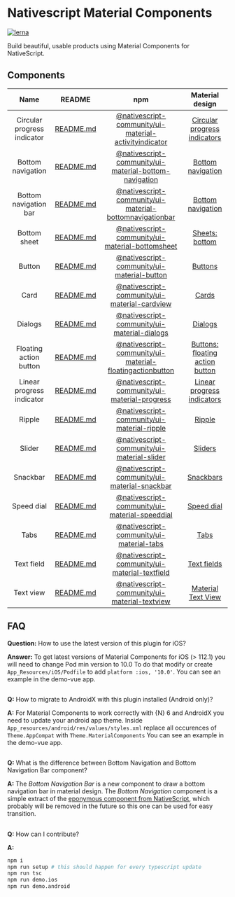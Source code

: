 # Nativescript Material Components

[![lerna](https://img.shields.io/badge/maintained%20with-lerna-cc00ff.svg)](https://lerna.js.org/)

Build beautiful, usable products using Material Components for NativeScript.

## Components

| Name | README | npm | Material design |
| :---: | :---: | :---: | :---: |
| Circular progress indicator | [README.md](https://github.com/nativescript-community/ui-material-components/blob/master/packages/activityindicator/README.md) | [@nativescript-community/ui-material-activityindicator](https://www.npmjs.com/package/@nativescript-community/ui-material-activityindicator) | [Circular progress indicators](https://material.io/components/progress-indicators#circular-progress-indicators) |
| Bottom navigation | [README.md](https://github.com/nativescript-community/ui-material-components/blob/master/packages/bottom-navigation/README.md) | [@nativescript-community/ui-material-bottom-navigation](https://www.npmjs.com/package/@nativescript-community/ui-material-bottom-navigation) | [Bottom navigation](https://material.io/components/bottom-navigation) |
| Bottom navigation bar | [README.md](https://github.com/nativescript-community/ui-material-components/blob/master/packages/bottomnavigationbar/README.md) | [@nativescript-community/ui-material-bottomnavigationbar](https://www.npmjs.com/package/@nativescript-community/ui-material-bottomnavigationbar) | [Bottom navigation](https://material.io/components/bottom-navigation) |
| Bottom sheet | [README.md](https://github.com/nativescript-community/ui-material-components/blob/master/packages/bottomsheet/README.md) | [@nativescript-community/ui-material-bottomsheet](https://www.npmjs.com/package/@nativescript-community/ui-material-bottomsheet) | [Sheets: bottom](https://material.io/components/sheets-bottom) |
| Button | [README.md](https://github.com/nativescript-community/ui-material-components/blob/master/packages/button/README.md) | [@nativescript-community/ui-material-button](https://www.npmjs.com/package/@nativescript-community/ui-material-button) | [Buttons](https://material.io/components/buttons) |
| Card | [README.md](https://github.com/nativescript-community/ui-material-components/blob/master/packages/cardview/README.md) | [@nativescript-community/ui-material-cardview](https://www.npmjs.com/package/@nativescript-community/ui-material-cardview) | [Cards](https://material.io/components/cards) |
| Dialogs | [README.md](https://github.com/nativescript-community/ui-material-components/blob/master/packages/dialogs/README.md) | [@nativescript-community/ui-material-dialogs](https://www.npmjs.com/package/@nativescript-community/ui-material-dialogs) | [Dialogs](https://material.io/components/dialogs) |
| Floating action button | [README.md](https://github.com/nativescript-community/ui-material-components/blob/master/packages/floatingactionbutton/README.md) | [@nativescript-community/ui-material-floatingactionbutton](https://www.npmjs.com/package/@nativescript-community/ui-material-floatingactionbutton) | [Buttons: floating action button](https://material.io/components/buttons-floating-action-button) |
| Linear progress indicator | [README.md](https://github.com/nativescript-community/ui-material-components/blob/master/packages/progress/README.md) | [@nativescript-community/ui-material-progress](https://www.npmjs.com/package/@nativescript-community/ui-material-progress) | [Linear progress indicators](https://material.io/components/progress-indicators#linear-progress-indicators) |
| Ripple | [README.md](https://github.com/nativescript-community/ui-material-components/blob/master/packages/ripple/README.md) | [@nativescript-community/ui-material-ripple](https://www.npmjs.com/package/@nativescript-community/ui-material-ripple) | [Ripple](https://material.io/design/interaction/states.html#pressed) |
| Slider | [README.md](https://github.com/nativescript-community/ui-material-components/blob/master/packages/slider/README.md) | [@nativescript-community/ui-material-slider](https://www.npmjs.com/package/@nativescript-community/ui-material-slider) | [Sliders](https://material.io/components/sliders) |
| Snackbar | [README.md](https://github.com/nativescript-community/ui-material-components/blob/master/packages/snackbar/README.md) | [@nativescript-community/ui-material-snackbar](https://www.npmjs.com/package/@nativescript-community/ui-material-snackbar) | [Snackbars](https://material.io/components/snackbars) |
| Speed dial | [README.md](https://github.com/nativescript-community/ui-material-components/blob/master/packages/speeddial/README.md) | [@nativescript-community/ui-material-speeddial](https://www.npmjs.com/package/@nativescript-community/ui-material-speeddial) | [Speed dial](https://material.io/components/buttons-floating-action-button#types-of-transitions) |
| Tabs | [README.md](https://github.com/nativescript-community/ui-material-components/blob/master/packages/tabs/README.md) | [@nativescript-community/ui-material-tabs](https://www.npmjs.com/package/@nativescript-community/ui-material-tabs) | [Tabs](https://material.io/components/tabs) |
| Text field | [README.md](https://github.com/nativescript-community/ui-material-components/blob/master/packages/textfield/README.md) | [@nativescript-community/ui-material-textfield](https://www.npmjs.com/package/@nativescript-community/ui-material-textfield) | [Text fields](https://material.io/components/text-fields) |
| Text view | [README.md](https://github.com/nativescript-community/ui-material-components/blob/master/packages/textview/README.md) | [@nativescript-community/ui-material-textview](https://www.npmjs.com/package/@nativescript-community/ui-material-textview) | [Material Text View](https://material.io/develop/android/components/material-text-view) |

## FAQ

**Question:** How to use the latest version of this plugin for iOS?

**Answer:** To get latest versions of Material Components for iOS (> 112.1) you will need to change Pod min version to 10.0
To do that modify or create `App_Resources/iOS/Podfile` to add `platform :ios, '10.0'`.
You can see an example in the demo-vue app.

##

**Q:** How to migrate to AndroidX with this plugin installed (Android only)?

**A:** For Material Components to work correctly with {N} 6 and AndroidX you need to update your android app theme.
Inside ```App_resources/android/res/values/styles.xml``` replace all occurences of ```Theme.AppCompat``` with ```Theme.MaterialComponents```
You can see an example in the demo-vue app.

##

**Q:** What is the difference between Bottom Navigation and Bottom Navigation Bar component?

**A:** The _Bottom Navigation Bar_ is a new component to draw a bottom navigation bar in material design.
The _Bottom Navigation_ component is a simple extract of the [eponymous component from NativeScript](https://docs.nativescript.org/ui/components/bottom-navigation), which probably will be removed in the future so this one can be used for easy transition.

##

**Q:** How can I contribute?

**A:**
```bash
npm i
npm run setup # this should happen for every typescript update
npm run tsc
npm run demo.ios
npm run demo.android
```
